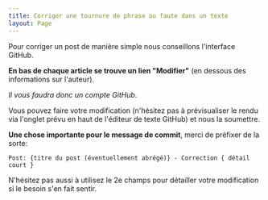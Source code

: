```yaml
---
title: Corriger une tournure de phrase ou faute dans un texte
layout: Page
---
```


Pour corriger un post de manière simple nous conseillons l'interface GitHub.

**En bas de chaque article se trouve un lien "Modifier"** (en dessous
des informations sur l'auteur).

_Il vous faudra donc un compte GitHub_.

Vous pouvez faire votre modification (n'hésitez pas à prévisualiser le rendu via
 l'onglet prévu en haut de l'éditeur de texte GitHub)
et nous la soumettre.

**Une chose importante pour le message de commit**,
merci de préfixer de la sorte:

```
Post: {titre du post (éventuellement abrégé)} - Correction { détail court }
```

N'hésitez pas aussi à utilisez le 2e champs pour détailler votre modification si
le besoin s'en fait sentir.
